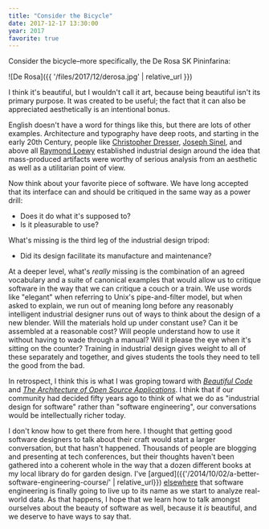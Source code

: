```yaml
---
title: "Consider the Bicycle"
date: 2017-12-17 13:30:00
year: 2017
favorite: true
---
```


Consider the bicycle–more specifically,
the De Rosa SK Pininfarina:

![De Rosa]({{ '/files/2017/12/derosa.jpg' | relative_url }})

I think it's beautiful,
but I wouldn't call it art,
because being beautiful isn't its primary purpose.
It was created to be useful;
the fact that it can also be appreciated aesthetically is an intentional bonus.

English doesn't have a word for things like this,
but there are lots of other examples.
Architecture and typography have deep roots,
and starting in the early 20th Century,
people like [Christopher Dresser](https://en.wikipedia.org/wiki/Christopher_Dresser),
[Joseph Sinel](https://en.wikipedia.org/wiki/Joseph_Claude_Sinel),
and above all [Raymond Loewy](https://en.wikipedia.org/wiki/Raymond_Loewy)
established industrial design around the idea that
mass-produced artifacts were worthy of serious analysis
from an aesthetic as well as a utilitarian point of view.

Now think about your favorite piece of software.
We have long accepted that its interface can and should be critiqued
in the same way as a power drill:

- Does it do what it's supposed to?
- Is it pleasurable to use?

What's missing is the third leg of the industrial design tripod:

- Did its design facilitate its manufacture and maintenance?

At a deeper level,
what's *really* missing is the combination of an agreed vocabulary and a suite of canonical examples
that would allow us to critique software
in the way that we can critique a couch or a train.
We use words like "elegant" when referring to Unix's pipe-and-filter model,
but when asked to explain,
we run out of meaning long before any reasonably intelligent industrial designer
runs out of ways to think about the design of a new blender.
Will the materials hold up under constant use?
Can it be assembled at a reasonable cost?
Will people understand how to use it without having to wade through a manual?
Will it please the eye when it's sitting on the counter?
Training in industrial design gives weight to all of these separately and together,
and gives students the tools they need to tell the good from the bad.

In retrospect,
I think this is what I was groping toward with
*[Beautiful Code](https://www.amazon.com/Beautiful-Code-Leading-Programmers-Practice/dp/0596510047/)*
and *[The Architecture of Open Source Applications](http://aosabook.org)*.
I think that if our community had decided fifty years ago to think of what we do as
"industrial design for software"
rather than "software engineering",
our conversations would be intellectually richer today.

I don't know how to get there from here.
I thought that getting good software designers to talk about their craft would start a larger conversation,
but that hasn't happened.
Thousands of people are blogging and presenting at tech conferences,
but their thoughts haven't been gathered into a coherent whole
in the way that a dozen different books at my local library do for garden design.
I've [argued]({{'/2014/10/02/a-better-software-engineering-course/' | relative_url}})
[elsewhere](https://vimeo.com/246347756)
that software engineering is finally going to live up to its name
as we start to analyze real-world data.
As that happens,
I hope that we learn how to talk amongst ourselves about the beauty of software as well,
because it *is* beautiful,
and we deserve to have ways to say that.
